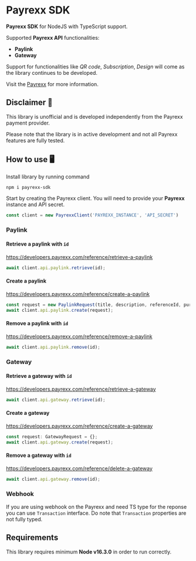 # Payrexx SDK

**Payrexx SDK** for NodeJS with TypeScript support.

Supported **Payrexx API** functionalities:

- **Paylink**
- **Gateway**

Support for functionalities like *QR code*, *Subscription*, *Design* will come as the library continues to be developed.

Visit the [Payrexx](https://payrexx.com/) for more information.

## Disclaimer 🚧

This library is unofficial and is developed independently from the Payrexx payment provider.

Please note that the library is in active development and not all Payrexx features are fully tested.

## How to use 🖥️

Install library by running command

```shell
npm i payrexx-sdk
```

Start by creating the Payrexx client. You will need to provide your **Payrexx** instance and API secret.

```ts
const client = new PayrexxClient('PAYREXX_INSTANCE', 'API_SECRET')
```

### Paylink

#### Retrieve a paylink with `id`

<https://developers.payrexx.com/reference/retrieve-a-paylink>

```ts
await client.api.paylink.retrieve(id);
```

#### Create a paylink

<https://developers.payrexx.com/reference/create-a-paylink>

```ts
const request = new PaylinkRequest(title, description, referenceId, purpose, amount, currency);
await client.api.paylink.create(request);
```

#### Remove a paylink with `id`

<https://developers.payrexx.com/reference/remove-a-paylink>

```ts
await client.api.paylink.remove(id);
```

### Gateway

#### Retrieve a gateway with `id`

<https://developers.payrexx.com/reference/retrieve-a-gateway>

```ts
await client.api.gateway.retrieve(id);
```

#### Create a gateway

<https://developers.payrexx.com/reference/create-a-gateway>

```ts
const request: GatewayRequest = {};
await client.api.gateway.create(request);
```

#### Remove a gateway with `id`

<https://developers.payrexx.com/reference/delete-a-gateway>

```ts
await client.api.gateway.remove(id);
```

### Webhook

If you are using webhook on the Payrexx and need TS type for the reponse you can use `Transaction` interface.
Do note that `Transaction` properties are not fully typed.

## Requirements

This library requires minimum **Node v16.3.0** in order to run correctly.
